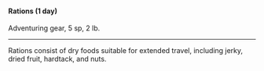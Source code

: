 #### Rations (1 day)

Adventuring gear, 5 sp, 2 lb.

---

Rations consist of dry foods suitable for extended travel, including jerky, dried fruit, hardtack, and nuts.